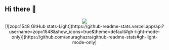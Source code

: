 ## Hi there 👋

<div align="center">
  <img src="https://github-readme-stats.vercel.app/api/top-langs/?username=zopc1548&layout=compact"/>
</div>

<div align="center">
 [![zopc1548 GitHub stats-Light](https://github-readme-stats.vercel.app/api?username=zopc1548&show_icons=true&theme=default#gh-light-mode-only)](https://github.com/anuraghazra/github-readme-stats#gh-light-mode-only)
</div>

<!--
**zopc1548/zopc1548** is a ✨ _special_ ✨ repository because its `README.md` (this file) appears on your GitHub profile.

Here are some ideas to get you started:

- 🔭 I’m currently working on ...
- 🌱 I’m currently learning ...
- 👯 I’m looking to collaborate on ...
- 🤔 I’m looking for help with ...
- 💬 Ask me about ...
- 📫 How to reach me: ...
- 😄 Pronouns: ...
- ⚡ Fun fact: ...
-->

